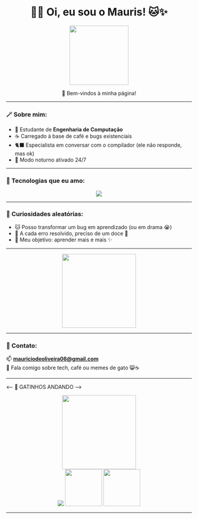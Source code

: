 <h1 align="center">
  💜🌸 Oi, eu sou o Mauris! 🐱✨  
</h1>

<p align="center">
  <img src="https://media.giphy.com/media/JIX9t2j0ZTN9S/giphy.gif" width="160" />
</p>

<p align="center">
  🌷 Bem-vindos à minha página!
</p>

---

### 🪄 Sobre mim:
- 🧠 Estudante de **Engenharia de Computação**
- ☕ Carregado à base de café e bugs existenciais
- 🐈‍⬛ Especialista em conversar com o compilador (ele não responde, mas ok)
- 🌙 Modo noturno ativado 24/7

---

### 💜 Tecnologias que eu amo:
<p align="center">
  <img src="https://skillicons.dev/icons?i=cpp,python,arduino,linux,vscode&theme=light" />
</p>

---

### 🐾 Curiosidades aleatórias:
- 🐱 Posso transformar um bug em aprendizado (ou em drama 😭)    
- 🍪 A cada erro resolvido, preciso de um doce 🍪  
- 💫 Meu objetivo: aprender mais e mais ✨  

---

<p align="center">
  <img src="https://media.giphy.com/media/gU25raLP4pUu4/giphy.gif" width="200" />
</p>

---

### 💌 Contato:
📫 **mauriciodeoliveira06@gmail.com**  
💬 Fala comigo sobre tech, café ou memes de gato 😸☕  

---

<-- 🐾 GATINHOS ANDANDO  -->
<p align="center">
  <img src="https://e7.pngegg.com/pngimages/579/252/png-clipart-orange-and-white-kitten-kitten-cat-puppy-dog-litter-box-cute-kitten-animals-cat-like-mammal.png" width="200" /><br>
  <img src="https://e7.pngegg.com/pngimages/188/474/png-clipart-cat-cat-baby-kitten-cute-a-stone-s-throw-to-play-leap-jump-pleasure-fun.png" />
  <img src="https://encrypted-tbn0.gstatic.com/images?q=tbn:ANd9GcT6ZYzsJIcvdGavW5a8tWQpeIxtCvEIcg4qqA&s" width="100" />
  <img src="https://w7.pngwing.com/pngs/464/745/png-transparent-orange-tabby-kitten-cute-kitten-american-shorthair-cuteness-puppy-kitten-cat-like-mammal-animals-carnivoran-thumbnail.png" width="100" />
</p>

---
